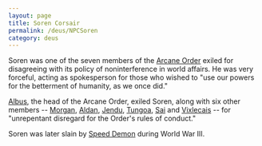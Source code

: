 ```yaml
---
layout: page
title: Soren Corsair
permalink: /deus/NPCSoren
category: deus
---
```

Soren was one of the seven members of the [Arcane Order](OrgArcaneOrder) exiled for disagreeing with its policy of noninterference in world affairs. He was very forceful, acting as spokesperson for those who wished to &quot;use our powers for the betterment of humanity, as we once did.&quot;

[Albus](NPCAlbus), the head of the Arcane Order, exiled Soren, along with six other members -- [Morgan](NPCMorgan), [Aldan](NPCAldan), [Jendu](NPCJendu), [Tungoa](NPCTungoa), [Sai](NPCSai) and [Vixlecais](NPCVix) -- for &quot;unrepentant disregard for the Order's rules of conduct.&quot;

Soren was later slain by [Speed Demon](NPCMoses) during World War III.
